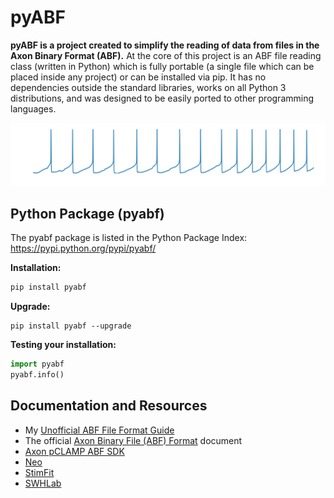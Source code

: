 # pyABF
**pyABF is a project created to simplify the reading of data from files in the Axon Binary Format (ABF).** At the core of this project is an ABF file reading class (written in Python) which is fully portable (a single file which can be placed inside any project) or can be installed via pip. It has no dependencies outside the standard libraries, works on all Python 3 distributions, and was designed to be easily ported to other programming languages.

![](/doc/graphics/2017-11-06-aps.png)

## Python Package (pyabf)
The pyabf package is listed in the Python Package Index: https://pypi.python.org/pypi/pyabf/

**Installation:**
```bash
pip install pyabf
```

**Upgrade:**
```
pip install pyabf --upgrade
```

**Testing your installation:**
```python
import pyabf
pyabf.info()
```

## Documentation and Resources
* My [Unofficial ABF File Format Guide](/doc/abf-file-format)
* The official [Axon Binary File (ABF) Format](https://mdc.custhelp.com/euf/assets/content/ABFHelp.pdf) document
* [Axon pCLAMP ABF SDK](http://mdc.custhelp.com/app/answers/detail/a_id/18881/~/axon%E2%84%A2-pclamp%C2%AE-abf-file-support-pack-download-page)
* [Neo](https://github.com/NeuralEnsemble/python-neo)
* [StimFit](https://github.com/neurodroid/stimfit)
* [SWHLab](https://github.com/swharden/SWHLab)
